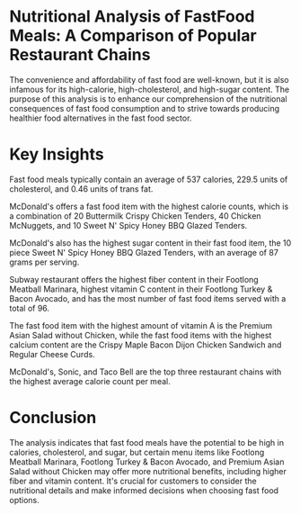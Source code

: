 # Nutritional Analysis of FastFood Meals: A Comparison of Popular Restaurant Chains
The convenience and affordability of fast food are well-known, but it is also infamous for its high-calorie, high-cholesterol, and high-sugar content. 
The purpose of this analysis is to enhance our comprehension of the nutritional consequences of fast food consumption and to strive towards producing healthier food alternatives in the fast food sector.


# Key Insights
Fast food meals typically contain an average of 537 calories, 229.5 units of cholesterol, and 0.46 units of trans fat.

McDonald's offers a fast food item with the highest calorie counts, which is a combination of 20 Buttermilk Crispy Chicken Tenders, 40 Chicken McNuggets, and 10 Sweet N' Spicy Honey BBQ Glazed Tenders.

McDonald's also has the highest sugar content in their fast food item, the 10 piece Sweet N' Spicy Honey BBQ Glazed Tenders, with an average of 87 grams per serving.

Subway restaurant offers the highest fiber content in their Footlong Meatball Marinara, highest vitamin C content in their Footlong Turkey & Bacon Avocado, and has the most number of fast food items served with a total of 96.

The fast food item with the highest amount of vitamin A is the Premium Asian Salad without Chicken, while the fast food items with the highest calcium content are the Crispy Maple Bacon Dijon Chicken Sandwich and Regular Cheese Curds.

McDonald's, Sonic, and Taco Bell are the top three restaurant chains with the highest average calorie count per meal.

# Conclusion
The analysis indicates that fast food meals have the potential to be high in calories, cholesterol, and sugar, but certain menu items like Footlong Meatball Marinara, Footlong Turkey & Bacon Avocado, and Premium Asian Salad without Chicken may offer more nutritional benefits, including higher fiber and vitamin content. 
It's crucial for customers to consider the nutritional details and make informed decisions when choosing fast food options.
